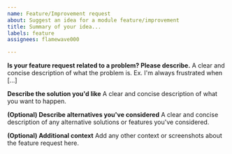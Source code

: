 ```yaml
---
name: Feature/Improvement request
about: Suggest an idea for a module feature/improvement
title: Summary of your idea...
labels: feature
assignees: flamewave000

---
```


**Is your feature request related to a problem? Please describe.**
A clear and concise description of what the problem is. Ex. I'm always frustrated when [...]

**Describe the solution you'd like**
A clear and concise description of what you want to happen.

**(Optional) Describe alternatives you've considered**
A clear and concise description of any alternative solutions or features you've considered.

**(Optional) Additional context**
Add any other context or screenshots about the feature request here.
